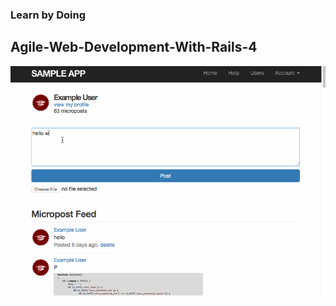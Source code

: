 ### Learn by Doing
## Agile-Web-Development-With-Rails-4
![image](https://github.com/LittleStupid/Agile-Web-Development-With-Rails-4/blob/master/rails_sample_demo.gif)
